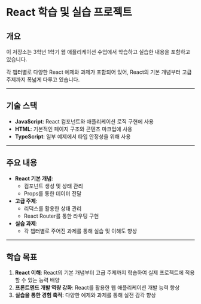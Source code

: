 # React 학습 및 실습 프로젝트

## 개요
이 저장소는 3학년 1학기 웹 애플리케이션 수업에서 학습하고 실습한 내용을 포함하고 있습니다.

각 챕터별로 다양한 React 예제와 과제가 포함되어 있어, React의 기본 개념부터 고급 주제까지 폭넓게 다루고 있습니다.

---

## 기술 스택
- **JavaScript**: React 컴포넌트와 애플리케이션 로직 구현에 사용
- **HTML**: 기본적인 페이지 구조와 콘텐츠 마크업에 사용
- **TypeScript**: 일부 예제에서 타입 안정성을 위해 사용

---

## 주요 내용
- **React 기본 개념**:
  - 컴포넌트 생성 및 상태 관리
  - Props를 통한 데이터 전달
- **고급 주제**:
  - 리덕스를 활용한 상태 관리
  - React Router를 통한 라우팅 구현
- **실습 과제**:
  - 각 챕터별로 주어진 과제를 통해 실습 및 이해도 향상

---

## 학습 목표
1. **React 이해**: React의 기본 개념부터 고급 주제까지 학습하여 실제 프로젝트에 적용할 수 있는 능력 배양
2. **프론트엔드 개발 역량 강화**: React를 활용한 웹 애플리케이션 개발 능력 향상
3. **실습을 통한 경험 축적**: 다양한 예제와 과제를 통해 실전 감각 향상
